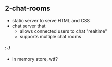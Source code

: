 ## 2-chat-rooms

* static server to serve HTML and CSS
* chat server that
    * allows connected users to chat "realtime"
    * supports multiple chat rooms

#### :-/

* in memory store, wtf?
